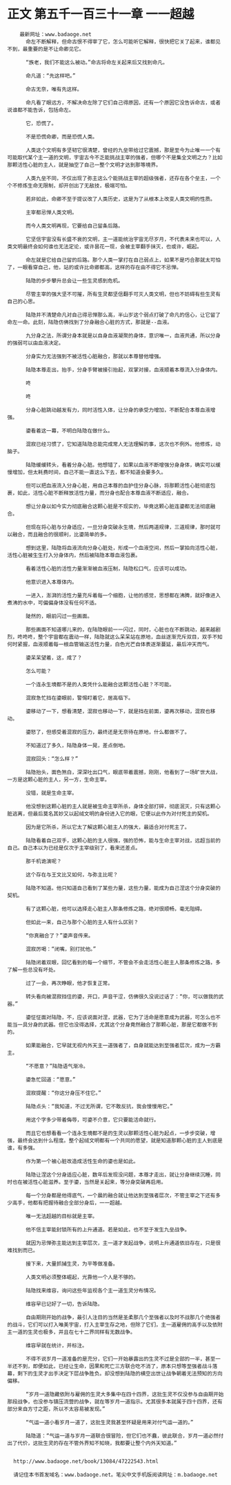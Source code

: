 # 正文 第五千一百三十一章 一一超越
        最新网址：www.badaoge.net
          命左不断解释，但命古恨不得宰了它，怎么可能听它解释，很快把它关了起来，谁都见不到，最重要的是不让命卿见它。
      
          “族老，我们不能这么被动。”命古将命左关起来后又找到命凡。
      
          命凡道：“先这样吧。”
      
          命古无奈，唯有先这样。
      
          命凡看了眼远方，不解决命左除了它们自己得原因，还有一个原因它没告诉命古，或者说谁都不能告诉，包括命左。
      
          它，恐慌了。
      
          不是恐慌命卿，而是恐慌人类。
      
          人类这个文明有多坚韧它很清楚，曾经的九垒带给过它震撼，那是至今为止唯一一个有可能取代某个主一道的文明，宇宙古今不乏能挑战主宰的强者，但哪个不是集全文明之力？比如那颗活性心脏的主人，就是抽空了自己一整个文明才达到那等境界。
      
          人类九垒不同，不仅出现了弥主这么个能挑战主宰的超级强者，还存在各个垒主，一个个不修炼生命无限制，却开创出了无敌技，极端可怕。
      
          若非如此，命卿不至于提议改了人类历史，这是为了从根本上改变人类文明的性质。
      
          主宰都忌惮人类文明。
      
          而今人类文明再现，它要给自己留条后路。
      
          它坚信宇宙没有长盛不衰的文明，主一道能统治宇宙无尽岁月，不代表未来也可以，人类文明最终会如何谁也无法定论，或许昙花一现，会被主宰翻手抹灭，也或许，崛起。
      
          命左就是它给自己留的后路。那个人类一掌打在自己弱点上，如果不是巧合那就太可怕了，一眼看穿自己，他，站的或许比命卿都高，这样的存在由不得它不忌惮。
      
          陆隐的步步攀升总会让一些生灵感到危机。
      
          尽管主宰的强大坚不可摧，所有生灵都坚信翻手可灭人类文明，但也不妨碍有些生灵有自己的心思。
      
          陆隐并不清楚命凡对自己得忌惮那么高，半山岁这个弱点打破了命凡的信心，让它留了命左一命。此刻，陆隐仿佛找到了分身融合心脏的方式，那就是--血液。
      
          九分身之法，所谓分身本就是以自身血液凝聚的身体，意识唯一，血液共通，所以分身的强弱可以由血液决定。
      
          分身实力无法强到不被活性心脏融合，那就以本尊替他增强。
      
          陆隐本尊走出，抬手，分身手臂被接引抬起，双掌对接，血液顺着本尊流入分身体内。
      
          咚
      
          咚
      
          分身心脏跳动越发有力，同时活性入体，让分身的承受力增加，不断配合本尊血液增强。
      
          鎏看着这一幕，不明白陆隐在做什么。
      
          混寂已经习惯了，它知道陆隐总能完成常人无法理解的事，这次也不例外。他修炼，动脑子。
      
          陆隐缓缓转头，看着分身心脏。他想错了，如果以血液不断增强分身身体，确实可以缓慢增加，但太耗费时间，自己不能一直这么下去，都不知道会要多久。
      
          但可以把血液流入分身心脏，用自己本尊的血护住分身心脉，将那颗活性心脏彻底包裹，如此，活性心脏不断释放活性力量，而分身也配合本尊血液不断适应，融合。
      
          想让分身以如今实力彻底融合这颗心脏是不现实的，毕竟这颗心脏连鎏都无法彻底融合。
      
          但现在将心脏与分身适应，一旦分身突破永生境，然后两道规律，三道规律，那时就可以融合，而且融合的很顺利，比鎏简单的多。
      
          想到这里，陆隐将血液流向分身心脏处，形成一个血液空间，然后一掌拍向活性心脏，活性心脏被生生打入分身体内，然后被陆隐本尊血液包裹。
      
          看着活性心脏的活性力量渐渐被血液压制，陆隐松口气，应该可以成功。
      
          他意识进入本尊体内。
      
          一进入，澎湃的活性力量充斥着每一个细胞，让他的感觉，思想都在沸腾，就好像进入煮沸的水中，可偏偏身体没有任何不适。
      
          陡然的，眼前闪过一些画面。
      
          那些画面不知道哪儿来的，在陆隐眼前一一闪过，同时，心脏也在不断跳动，越来越剧烈，咚咚咚，整个宇宙都在震动一样，陆隐就这么呆呆站在原地，血丝逐渐充斥双目，双手不知何时紧握，血液顺着每一根血管输送活性力量，白色光芒自体表逐渐蔓延，最后冲天而气。
      
          鎏呆呆望着，这，成了？
      
          怎么可能？
      
          一个连永生境都不是的人类凭什么能融合这颗活性心脏？不可能。
      
          混寂急忙挡在鎏眼前，警惕盯着它，居高临下。
      
          鎏移动了一下，想看清楚，混寂也移动一下，就是挡在前面，鎏再次移动，混寂也移动。
      
          鎏怒了，但感受着混寂的压力，最终还是无奈待在原地，什么都做不了。
      
          不知道过了多久，陆隐身体一晃，差点倒地。
      
          混寂回头：“怎么样？”
      
          陆隐抬头，面色煞白，深深吐出口气，眼底带着震撼，刚刚，他看到了一场旷世大战，一方是这颗心脏的主人，另一方，生命主宰。
      
          没错，就是生命主宰。
      
          他没想到这颗心脏的主人就是被生命主宰所杀，身体全部打碎，彻底泯灭，只有这颗心脏逃离，但最后莫名其妙又以起绒文明的身份进入它的眼，它便以此作为对付死主的契机。
      
          因为是它所杀，所以它太了解这颗心脏主人的强大，最适合对付死主了。
      
          陆隐看着自己双手，这颗心脏的主人很强，强的恐怖，能与生命主宰对战，远超当前的自己。自己本以为已经是仅次于主宰级别了，看来还差点。
      
          那千机诡演呢？
      
          这个存在与王文比又如何，与弥主比呢？
      
          陆隐不知道。他只知道自己看到了某些力量，这些力量，能成为自己涅这个分身突破的契机。
      
          有了这颗心脏，他可以选择走心脏主人那条修炼之路，绝对很顺畅，毫无阻碍。
      
          但如此一来，自己与那个心脏的主人有什么区别？
      
          “你真融合了？”鎏声音传来。
      
          混寂厉喝：“闭嘴，别打扰他。”
      
          陆隐闭着双眼，回忆看到的每一个细节，不管会不会走活性心脏主人那条修炼之路，多了解一些总没有坏处。
      
          过了一会，再次睁眼，他才恢复正常。
      
          转头看向被混寂挡住的鎏，开口，声音干涩，仿佛很久没说过话了：“你，可以做我的武器。”
      
          鎏怔怔面对陆隐，不，应该说面对涅，武器，它为了活命是愿意成为武器，可怎么也不能当一具分身的武器。但它也没得选择，尤其这个分身竟然融合了那颗心脏，那是它都做不到的。
      
          如果能融合，它早就无视内外天主一道强者了，自身就能达到至强者层次，成为一方霸主。
      
          “不愿意？”陆隐语气渐冷。
      
          鎏急忙回道：“愿意。”
      
          混寂提醒：“你这分身压不住它。”
      
          陆隐点头：“我知道，不过无所谓，它不敢反抗，我会慢慢用它。”
      
          用这个字多少带着侮辱，可鎏不介意，它只要能活命就行。
      
          而且它也想看看一个连永生境都不是的生灵以那颗活性心脏为起点，一步步突破，增强，最终会达到什么程度。整个起绒文明都有一个共同的愿望，就是知道那颗心脏的主人到底是谁，有多强。
      
          作为第一个被心脏改造成活性生命的鎏也是如此。
      
          陆隐让涅这个分身适应心脏，数年后发现没问题，本尊才走出，就让分身继续沉睡，同时也在被活性心脏滋养。至于鎏，当然是关起来，等分身突破再启用。
      
          每一个分身都是他得底气，一个晨的融合就让他达到至强者层次，不管主宰之下还有多少高手，他都有把握待融合全部分身后，一一超越。
      
          唯一无法超越的目标就是主宰。
      
          他不信主宰能封锁所有的上升通道。若是如此，也不至于发生九垒战争。
      
          就因为忌惮弥主能达到主宰层次，主一道才发起战争，说明上升通道依旧存在，只是很难找到而已。
      
          接下来，大量抓捕生灵，为平等做准备。
      
          人类文明必须整体崛起，光靠他一个人是不够的。
      
          陆隐找来维容，询问这些年监视各个主一道生灵分布情况。
      
          维容早已记好了一切，告诉陆隐。
      
          自由期刚开始的战争，最引人注目的当然是圣柔那几个至强者以及时不战那几个绝强者的战斗，它们可以打入唯美宇宙，打入主宰生存之地，但除了它们，主一道雇佣的高手以及依附主一道的生灵也极多，并且在七十二界同样有无数战争。
      
          维容早就在统计，并标注。
      
          不得不说岁月一道准备的是充分，它们一开始暴露出的生灵不过是全部的一半，甚至一半还不到，即便如此，已经让生命，因果和死亡三方联合吃不消了，原本只想等至强者战斗落幕，剩下的生灵才出手决定下层战争胜负。却没想到陆隐的横空出世让战争朝着无法预知的方向偏移。
      
          “岁月一道隐藏依附与雇佣的生灵大多集中在四十四界，这批生灵不仅没参与自由期开始那段战争，也没参与镇压流营的战争，就在等岁月一道指示。尤其很多本就属于四十四界，还有部分来自方寸之距，所以不太容易被发现。”
      
          “气运一道小看岁月一道了，这批生灵我甚至怀疑是用来对付气运一道的。”
      
          陆隐道：“气运一道与岁月一道联合很冒险，但它们也不蠢，彼此联合，岁月一道必然付出了代价，这批生灵的存在不管外界知不知晓，我都要让整个内外天知道。”
      
      
      http://www.badaoge.net/book/13084/47222543.html
      
      请记住本书首发域名：www.badaoge.net。笔尖中文手机版阅读网址：m.badaoge.net
